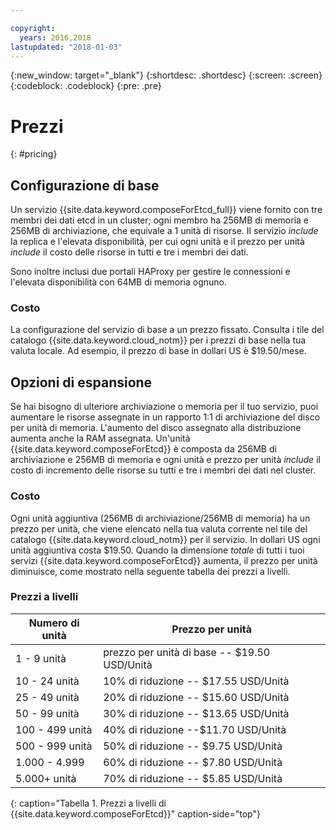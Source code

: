 ```yaml
---

copyright:
  years: 2016,2018
lastupdated: "2018-01-03"
---
```


{:new_window: target="_blank"}
{:shortdesc: .shortdesc}
{:screen: .screen}
{:codeblock: .codeblock}
{:pre: .pre}

# Prezzi
{: #pricing}

## Configurazione di base 
Un servizio {{site.data.keyword.composeForEtcd_full}} viene fornito con tre membri dei dati etcd in un cluster; ogni membro ha 256MB di memoria e 256MB di archiviazione, che equivale a 1 unità di risorse. Il servizio _include_ la replica e l'elevata disponibilità, per cui ogni unità e il prezzo per unità _include_ il costo delle risorse in tutti e tre i membri dei dati. 

Sono inoltre inclusi due portali HAProxy per gestire le connessioni e l'elevata disponibilità con 64MB di memoria ognuno.

### Costo
La configurazione del servizio di base a un prezzo fissato. Consulta i tile del catalogo {{site.data.keyword.cloud_notm}} per i prezzi di base nella tua valuta locale. Ad esempio, il prezzo di base in dollari US è $19.50/mese.

## Opzioni di espansione
Se hai bisogno di ulteriore archiviazione o memoria per il tuo servizio, puoi aumentare le risorse assegnate in un rapporto 1:1 di archiviazione del disco per unità di memoria. L'aumento del disco assegnato alla distribuzione aumenta anche la RAM assegnata. Un'unità {{site.data.keyword.composeForEtcd}} è composta da 256MB di archiviazione e 256MB di memoria e ogni unità e prezzo per unità _include_ il costo di incremento delle risorse su tutti e tre i membri dei dati nel cluster.  

### Costo
Ogni unità aggiuntiva (256MB di archiviazione/256MB di memoria) ha un prezzo per unità, che viene elencato nella tua valuta corrente nel tile del catalogo {{site.data.keyword.cloud_notm}} per il servizio. In dollari US ogni unità aggiuntiva costa $19.50. Quando la dimensione _totale_ di tutti i tuoi servizi {{site.data.keyword.composeForEtcd}} aumenta, il prezzo per unità diminuisce, come mostrato nella seguente tabella dei prezzi a livelli.

### Prezzi a livelli
Numero di unità|Prezzo per unità
----------|-----------
1 - 9 unità|prezzo per unità di base -- $19.50 USD/Unità
10 - 24 unità|10% di riduzione -- $17.55 USD/Unità
25 - 49 unità|20% di riduzione -- $15.60 USD/Unità
50 - 99 unità|30% di riduzione -- $13.65 USD/Unità
100 - 499 unità|40% di riduzione --$11.70 USD/Unità
500 - 999 unità|50% di riduzione -- $9.75 USD/Unità
1.000 - 4.999|60% di riduzione -- $7.80 USD/Unità
5.000+ unità|70% di riduzione -- $5.85 USD/Unità
{: caption="Tabella 1. Prezzi a livelli di {{site.data.keyword.composeForEtcd}}" caption-side="top"}
